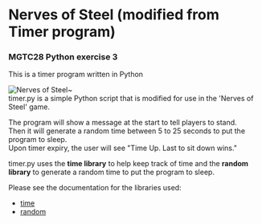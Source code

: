 # Nerves of Steel (modified from Timer program)
###  MGTC28 Python exercise 3
This is a timer program written in Python  

![Nerves of Steel~](https://media.makeameme.org/created/do-you-have-3decfb9715.jpg)\
timer.py is a simple Python script that is modified for use in the 'Nerves of Steel' game. <br />

The program will show a message at the start to tell players to stand. <br />
Then it will generate a random time between 5 to 25 seconds to put the program to sleep. <br />
Upon timer expiry, the user will see "Time Up. Last to sit down wins." <br />

timer.py uses the **time library** to help keep track of time and the **random library** to generate a random time to put the program to sleep. <br />

Please see the documentation for the libraries used:
- [time](https://docs.python.org/3/library/time.html)
- [random](https://www.programiz.com/python-programming/modules/random)

